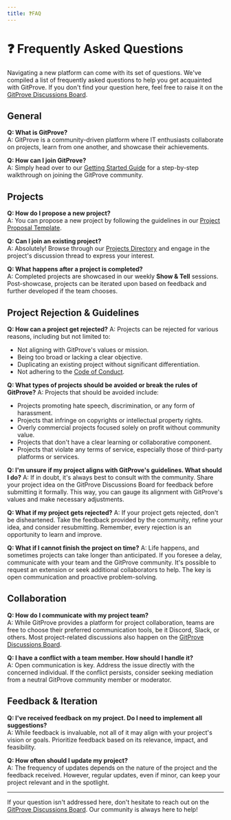 ```yaml
---
title: ❓FAQ
---
```


# ❓ Frequently Asked Questions

Navigating a new platform can come with its set of questions. We've compiled a list of frequently asked questions to help you get acquainted with GitProve. If you don't find your question here, feel free to raise it on the [GitProve Discussions Board](https://github.com/orgs/Git-Prove/discussions).

## General

**Q: What is GitProve?**  
A: GitProve is a community-driven platform where IT enthusiasts collaborate on projects, learn from one another, and showcase their achievements.

**Q: How can I join GitProve?**  
A: Simply head over to our [Getting Started Guide](/docs/Introduction/getting-started) for a step-by-step walkthrough on joining the GitProve community.

## Projects

**Q: How do I propose a new project?**  
A: You can propose a new project by following the guidelines in our [Project Proposal Template](/docs/project-proposal-template).

**Q: Can I join an existing project?**  
A: Absolutely! Browse through our [Projects Directory](/docs/Projects/projects-showcase) and engage in the project's discussion thread to express your interest.

**Q: What happens after a project is completed?**  
A: Completed projects are showcased in our weekly **Show & Tell** sessions. Post-showcase, projects can be iterated upon based on feedback and further developed if the team chooses.

## Project Rejection & Guidelines
**Q: How can a project get rejected?**
A: Projects can be rejected for various reasons, including but not limited to:

* Not aligning with GitProve's values or mission.
* Being too broad or lacking a clear objective.
* Duplicating an existing project without significant differentiation.
* Not adhering to the [Code of Conduct](https://github.com/Git-Prove/GitProve-Projects/blob/f68aa9d522aad555045a027b08a8e9ff066d0d63/CODE_OF_CONDUCT.md).

**Q: What types of projects should be avoided or break the rules of GitProve?**
A: Projects that should be avoided include:

* Projects promoting hate speech, discrimination, or any form of harassment.
* Projects that infringe on copyrights or intellectual property rights.
* Overly commercial projects focused solely on profit without community value.
* Projects that don't have a clear learning or collaborative component.
* Projects that violate any terms of service, especially those of third-party platforms or services.

**Q: I'm unsure if my project aligns with GitProve's guidelines. What should I do?**
A: If in doubt, it's always best to consult with the community. Share your project idea on the GitProve Discussions Board for feedback before submitting it formally. This way, you can gauge its alignment with GitProve's values and make necessary adjustments.

**Q: What if my project gets rejected?**
A: If your project gets rejected, don't be disheartened. Take the feedback provided by the community, refine your idea, and consider resubmitting. Remember, every rejection is an opportunity to learn and improve.

**Q: What if I cannot finish the project on time?**
A: Life happens, and sometimes projects can take longer than anticipated. If you foresee a delay, communicate with your team and the GitProve community. It's possible to request an extension or seek additional collaborators to help. The key is open communication and proactive problem-solving.

## Collaboration

**Q: How do I communicate with my project team?**  
A: While GitProve provides a platform for project collaboration, teams are free to choose their preferred communication tools, be it Discord, Slack, or others. Most project-related discussions also happen on the [GitProve Discussions Board](https://github.com/orgs/Git-Prove/discussions).

**Q: I have a conflict with a team member. How should I handle it?**  
A: Open communication is key. Address the issue directly with the concerned individual. If the conflict persists, consider seeking mediation from a neutral GitProve community member or moderator.

## Feedback & Iteration

**Q: I've received feedback on my project. Do I need to implement all suggestions?**  
A: While feedback is invaluable, not all of it may align with your project's vision or goals. Prioritize feedback based on its relevance, impact, and feasibility.

**Q: How often should I update my project?**  
A: The frequency of updates depends on the nature of the project and the feedback received. However, regular updates, even if minor, can keep your project relevant and in the spotlight.

---

If your question isn't addressed here, don't hesitate to reach out on the [GitProve Discussions Board](https://github.com/orgs/Git-Prove/discussions). Our community is always here to help!

